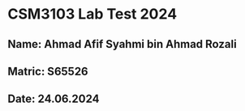 # CSM3103 Lab Test 2024
## Name: Ahmad Afif Syahmi bin Ahmad Rozali
## Matric: S65526
## Date: 24.06.2024
